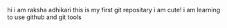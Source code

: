 hi i am raksha adhikari 
this is my first git repositary
i am cute!
i am learning to use github and git tools




